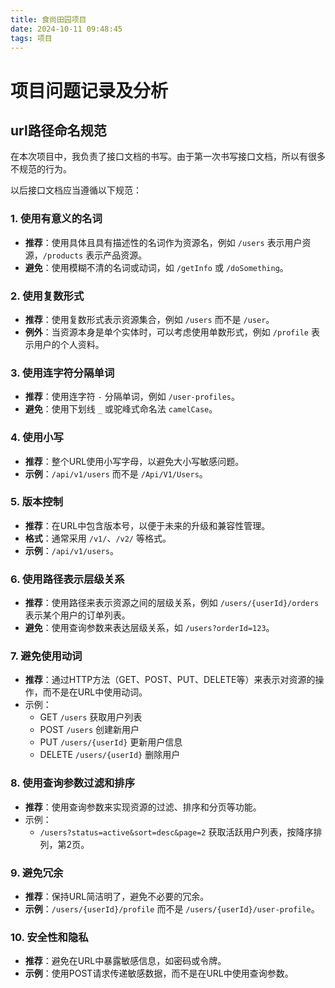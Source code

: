 ```yaml
---
title: 食尚田园项目
date: 2024-10-11 09:48:45
tags: 项目
---
```

# 项目问题记录及分析

## url路径命名规范

在本次项目中，我负责了接口文档的书写。由于第一次书写接口文档，所以有很多不规范的行为。

以后接口文档应当遵循以下规范：

### 1. 使用有意义的名词

- **推荐**：使用具体且具有描述性的名词作为资源名，例如 `/users` 表示用户资源，`/products` 表示产品资源。
- **避免**：使用模糊不清的名词或动词，如 `/getInfo` 或 `/doSomething`。

### 2. 使用复数形式

- **推荐**：使用复数形式表示资源集合，例如 `/users` 而不是 `/user`。
- **例外**：当资源本身是单个实体时，可以考虑使用单数形式，例如 `/profile` 表示用户的个人资料。

### 3. 使用连字符分隔单词

- **推荐**：使用连字符 `-` 分隔单词，例如 `/user-profiles`。
- **避免**：使用下划线 `_` 或驼峰式命名法 `camelCase`。

### 4. 使用小写

- **推荐**：整个URL使用小写字母，以避免大小写敏感问题。
- **示例**：`/api/v1/users` 而不是 `/Api/V1/Users`。

### 5. 版本控制

- **推荐**：在URL中包含版本号，以便于未来的升级和兼容性管理。
- **格式**：通常采用 `/v1/`、`/v2/` 等格式。
- **示例**：`/api/v1/users`。

### 6. 使用路径表示层级关系

- **推荐**：使用路径来表示资源之间的层级关系，例如 `/users/{userId}/orders` 表示某个用户的订单列表。
- **避免**：使用查询参数来表达层级关系，如 `/users?orderId=123`。

### 7. 避免使用动词

- **推荐**：通过HTTP方法（GET、POST、PUT、DELETE等）来表示对资源的操作，而不是在URL中使用动词。
- 示例：
  - GET `/users` 获取用户列表
  - POST `/users` 创建新用户
  - PUT `/users/{userId}` 更新用户信息
  - DELETE `/users/{userId}` 删除用户

### 8. 使用查询参数过滤和排序

- **推荐**：使用查询参数来实现资源的过滤、排序和分页等功能。
- 示例：
  - `/users?status=active&sort=desc&page=2` 获取活跃用户列表，按降序排列，第2页。

### 9. 避免冗余

- **推荐**：保持URL简洁明了，避免不必要的冗余。
- **示例**：`/users/{userId}/profile` 而不是 `/users/{userId}/user-profile`。

### 10. 安全性和隐私

- **推荐**：避免在URL中暴露敏感信息，如密码或令牌。
- **示例**：使用POST请求传递敏感数据，而不是在URL中使用查询参数。
